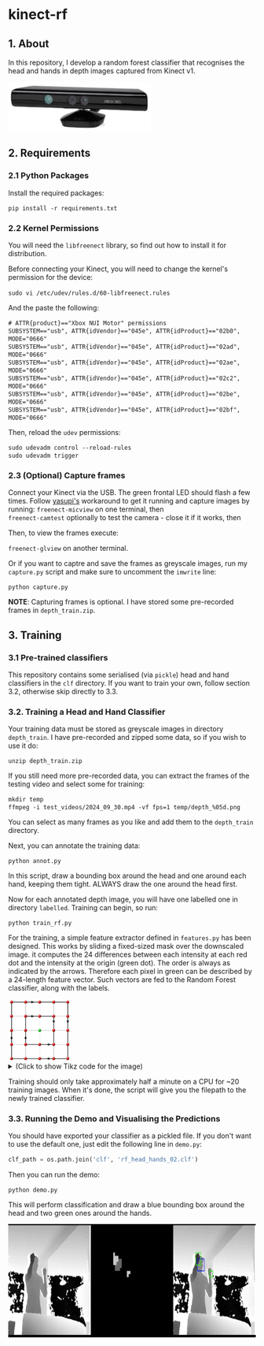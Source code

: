 # kinect-rf

## 1. About

In this repository, I develop a random forest classifier that recognises the
head and hands in depth images captured from Kinect v1.

<img src="https://raw.githubusercontent.com/leonmavr/kinect-rf/refs/heads/master/assets/kinect-v1.png" alt="Kinect v1" height="100">

## 2. Requirements

### 2.1 Python Packages

Install the required packages:

```
pip install -r requirements.txt
```

### 2.2 Kernel Permissions

You will need the `libfreenect` library, so find out how to install it for
distribution.

Before connecting your Kinect, you will need to change the kernel's permission
for the device:

`sudo vi /etc/udev/rules.d/60-libfreenect.rules `

And the paste the following:

```
# ATTR{product}=="Xbox NUI Motor" permissions
SUBSYSTEM=="usb", ATTR{idVendor}=="045e", ATTR{idProduct}=="02b0", MODE="0666"
SUBSYSTEM=="usb", ATTR{idVendor}=="045e", ATTR{idProduct}=="02ad", MODE="0666"
SUBSYSTEM=="usb", ATTR{idVendor}=="045e", ATTR{idProduct}=="02ae", MODE="0666"
SUBSYSTEM=="usb", ATTR{idVendor}=="045e", ATTR{idProduct}=="02c2", MODE="0666"
SUBSYSTEM=="usb", ATTR{idVendor}=="045e", ATTR{idProduct}=="02be", MODE="0666"
SUBSYSTEM=="usb", ATTR{idVendor}=="045e", ATTR{idProduct}=="02bf", MODE="0666"
```

Then, reload the `udev` permissions:

```
sudo udevadm control --reload-rules
sudo udevadm trigger
```

### 2.3 (Optional) Capture frames

Connect your Kinect via the USB. The green frontal LED should flash a few
times. Follow [yasupi's](https://github.com/OpenKinect/libfreenect/issues/580#issuecomment-643440616)
workaround to get it running and capture images by running:
`freenect-micview` on one terminal, then  
`freenect-camtest` optionally to test the camera - close it if it works, then  

Then, to view the frames execute:

`freenect-glview` on another terminal.

Or if you want to captre and save the frames as greyscale images, run my
`capture.py` script and make sure to uncomment the `imwrite` line:

```
python capture.py
```

**NOTE**: Capturing frames is optional. I have stored some pre-recorded frames
in `depth_train.zip`.

## 3. Training

### 3.1 Pre-trained classifiers

This repository contains some serialised (via `pickle`) head and hand
classifiers in the `clf` directory. If you want to train your own, follow
section 3.2, otherwise skip directly to 3.3.

### 3.2. Training a Head and Hand Classifier

Your training data must be stored as greyscale images in directory
`depth_train`. I have pre-recorded and zipped some data, so if you wish to use
it do:

```
unzip depth_train.zip
```

If you still need more pre-recorded data, you can extract the frames of the
testing video and select some for training:

```
mkdir temp
ffmpeg -i test_videos/2024_09_30.mp4 -vf fps=1 temp/depth_%05d.png
```

You can select as many frames as you like and add them to the `depth_train`
directory.

Next, you can annotate the training data:

```
python annot.py
```

In this script, draw a bounding box around the head and one around each hand,
keeping them tight. ALWAYS draw the one around the head first.

Now for each annotated depth image, you will have one labelled one in directory
`labelled`. Training can begin, so run:

```
python train_rf.py
```

For the training, a simple feature extractor defined in `features.py` has been
designed. This works by sliding a fixed-sized mask over the downscaled image.
it computes the 24 differences between each intensity at each red dot and the
intensity at the origin (green dot). The order is always as indicated by the
arrows. Therefore each pixel in green can be described by a 24-length feature
vector. Such vectors are fed to the Random Forest classifier, along with the
labels.


<img src="https://raw.githubusercontent.com/leonmavr/kinect-rf/refs/heads/master/assets/feature_mask.png" alt="feature mask" style="width: 25%; height: auto;">

<details>
  

  
  <summary>(Click to show Tikz code for the image)</summary>

  ```
  \begin{tikzpicture}
    % grid dimensions
    \def\rows{4}
    \def\cols{4}
    \def\step{1.5} % Distance between grid lines
    
    % draw the grid
    \foreach \i in {0,...,\rows} {
        \draw[very thin] (0, \i * \step) -- (\cols * \step, \i * \step); % Horizontal lines
    }
    \foreach \j in {0,...,\cols} {
        \draw[very thin] (\j * \step, 0) -- (\j * \step, \rows * \step); % Vertical lines
    }

    % thicker outer and inner rings
    \draw [ultra thick] (0,0) -- (4*\step,0) -- (4*\step,4*\step) -- (0,4*\step) -- (0,0);
    \draw [ultra thick] (\step,\step) -- (3*\step,\step) -- (3*\step,3*\step) -- (\step,3*\step) -- (\step,\step);
    % arrows to show the order of the features
    \draw [-Latex,ultra thick] (\step,4*\step) -- (1.65*\step,4*\step);
    \draw [Latex-,ultra thick] (4*\step,2.45*\step) -- (4*\step,4*\step);
    \draw [-Latex,ultra thick] (3*\step,0) -- (2.45*\step,0);
    \draw [-Latex,ultra thick] (0,\step) -- (0,1.65*\step);

    \draw [-Latex,ultra thick] (\step,3*\step) -- (1.65*\step,3*\step);
    \draw [Latex-,ultra thick] (3*\step,2.45*\step) -- (3*\step,3*\step);
    \draw [-Latex,ultra thick] (3*\step,\step) -- (2.45*\step,\step);
    \draw [-Latex,ultra thick] (\step,\step) -- (\step,1.65*\step);

    \tikzset{
        red sphere/.style={
            ball color=red, circle, shading=ball, minimum size=6pt
        },
        green sphere/.style={
            ball color=green, circle, shading=ball, minimum size=6pt
        }
    }
    
    \foreach \i in {0, 1, 2, 3, 4} {
        \foreach \j in {0, 1, 2, 3, 4} {
            \node[red sphere] at (\j * \step, \i * \step) {};
        }
    }
    
    % Green sphere at the center
    \node[green sphere] at (2 * \step, 2 * \step) {};

  \end{tikzpicture}

  ```

</details>

Training should only take approximately half a minute on a CPU for ~20 training images.
When it's done, the script will give you the filepath to the newly trained
classifier.

### 3.3. Running the Demo and Visualising the Predictions

You should have exported your classifier as a pickled file. If you don't want to
use the default one, just edit the following line in `demo.py`:

```python
clf_path = os.path.join('clf', 'rf_head_hands_02.clf')
```

Then you can run the demo:

```
python demo.py
```

This will perform classification and draw a blue bounding box around the head
and two green ones around the hands.

<img src="https://raw.githubusercontent.com/leonmavr/kinect-rf/refs/heads/master/assets/demo_screenshot.png" alt="demo screenshot" height="230">
